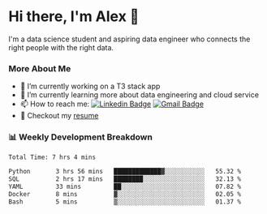 # Hi there, I'm Alex  👋

I'm a data science student and aspiring data engineer who connects the right people with the right data. 

### More About Me

- 🔭 I’m currently working on a T3 stack app
- 🌱 I’m currently learning more about data engineering and cloud service
- 📫 How to reach me: [![Linkedin Badge](https://img.shields.io/badge/Alex%20Chen-blue?style=flat&logo=linkedin&labelColor=blue&link=https://www.linkedin.com/in/alex-chen-112523chen)](https://www.linkedin.com/in/alex-chen-112523chen/) [![Gmail Badge](https://img.shields.io/badge/-Alex%20Chen-c14438?style=flat&logo=Gmail&logoColor=white&link=mailto:itsalexchen@gmail.com)](mailto:itsalexchen@gmail.com)
- 📝 Checkout my [resume](https://112523chen.vercel.app/AlexChenResume.pdf)


### 📊 Weekly Development Breakdown
<!--START_SECTION:waka-->

```txt
Total Time: 7 hrs 4 mins

Python       3 hrs 56 mins   █████████████▓░░░░░░░░░░░   55.32 %
SQL          2 hrs 17 mins   ████████░░░░░░░░░░░░░░░░░   32.13 %
YAML         33 mins         ██░░░░░░░░░░░░░░░░░░░░░░░   07.82 %
Docker       8 mins          ▓░░░░░░░░░░░░░░░░░░░░░░░░   02.05 %
Bash         5 mins          ▒░░░░░░░░░░░░░░░░░░░░░░░░   01.37 %
```

<!--END_SECTION:waka-->
